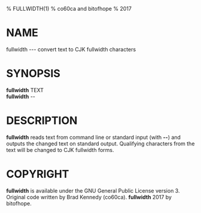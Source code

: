 % FULLWIDTH(1)
% co60ca and bitofhope
% 2017

# NAME

fullwidth --- convert text to CJK fullwidth characters

# SYNOPSIS

**fullwidth** TEXT  
**fullwidth** --

# DESCRIPTION

**fullwidth** reads text from command line or standard input (with **--**) and
outputs the changed text on standard output. Qualifying characters from the text
will be changed to CJK fullwidth forms.

# COPYRIGHT

**fullwidth** is available under the GNU General Public License version 3.
Original code written by Brad Kennedy (co60ca). **fullwidth** 2017 by bitofhope.

